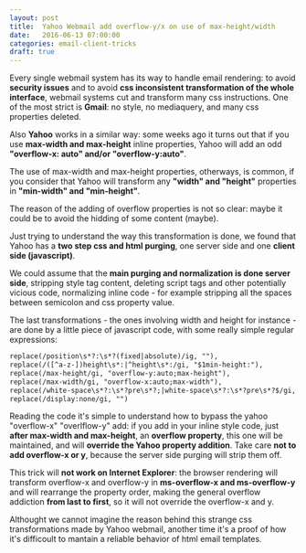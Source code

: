 ```yaml
---
layout: post
title:  Yahoo Webmail add overflow-y/x on use of max-height/width 
date:   2016-06-13 07:00:00
categories: email-client-tricks
draft: true
---
```


Every single webmail system has its way to handle email rendering: to avoid **security issues** and to avoid **css inconsistent transformation of the whole interface**, webmail systems cut and transform many css instructions.
One of the most strict is **Gmail**: no style, no mediaquery, and many css properties deleted.

Also **Yahoo** works in a similar way: some weeks ago it turns out that if you use **max-width and max-height** inline properties, Yahoo will add an odd **"overflow-x: auto" and/or "overflow-y:auto"**.

The use of max-width and max-height properties, otherways, is common, if you consider that Yahoo will transform any **"width" and "height"** properties in **"min-width" and "min-height"**.

The reason of the adding of overflow properties is not so clear: maybe it could be to avoid the hidding of some content (maybe).
<!--more-->
Just trying to understand the way this transformation is done, we found that Yahoo has a **two step css and html purging**, one server side and one **client side (javascript)**.

We could assume that the **main purging and normalization is done server side**, stripping style tag content, deleting script tags and other potentially vicious code, normalizing inline code - for example stripping all the spaces between semicolon and css property value.

The last transformations - the ones involving width and height for instance - are done by a little piece of javascript code, with some really simple regular expressions:

```html
replace(/position\s*?:\s*?(fixed|absolute)/ig, ""),
replace(/([^a-z-])height\s*:|^height\s*:/gi, "$1min-height:"),
replace(/max-height/gi, "overflow-y:auto;max-height"),
replace(/max-width/gi, "overflow-x:auto;max-width"),
replace(/white-space\s*?:\s*?pre\s*?;|white-space\s*?:\s*?pre\s*?$/gi, "white-space:pre-wrap;"),
replace(/display:none/gi, "")
```
Reading the code it's simple to understand how to bypass the yahoo "overflow-x" "overlflow-y" add: if you add in your inline style code, just **after max-width and max-height**, an **overflow property**, this one will be maintained, and will **override the Yahoo property addition**.
Take care **not to add overflow-x or y**, because the server side purging will strip them off.

This trick will **not work on Internet Explorer**: the browser rendering will transform overflow-x and overflow-y in **ms-overflow-x and ms-overflow-y** and will rearrange the property order, making the general overflow addiction **from last to first**, so it will not override the overflow-x and y.

Althought we cannot imagine the reason behind this strange css transformations made by Yahoo webmail, another time it's a proof of how it's difficoult to mantain a reliable behavior of html email templates.

